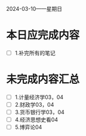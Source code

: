 2024-03-10——星期日
# 本日应完成内容

- [ ] 1.补完所有的笔记

# 未完成内容汇总

- [ ] 1.计量经济学03，04
- [ ] 2.财政学03，04
- [ ] 3.货币银行学03，04
- [ ] 4.经济思想史看04
- [ ] 5.博弈论04